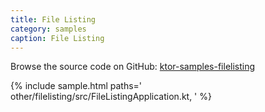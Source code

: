 ```yaml
---
title: File Listing
category: samples
caption: File Listing
---
```


Browse the source code on GitHub: [ktor-samples-filelisting](https://github.com/ktorio/ktor-samples/tree/master/other/filelisting)

{% include sample.html paths='
    other/filelisting/src/FileListingApplication.kt,
' %}
